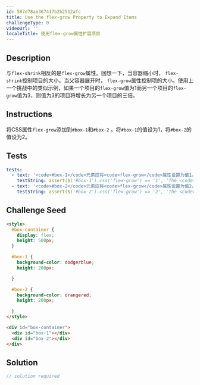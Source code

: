 ```yaml
---
id: 587d78ae367417b2b2512afc
title: Use the flex-grow Property to Expand Items
challengeType: 0
videoUrl: ''
localeTitle: 使用flex-grow属性扩展项目
---
```


## Description
<section id="description">与<code>flex-shrink</code>相反的是<code>flex-grow</code>属性。回想一下，当容器缩小时， <code>flex-shrink</code>控制项目的大小。当父容器展开时， <code>flex-grow</code>属性控制项的大小。使用上一个挑战中的类似示例，如果一个项目的<code>flex-grow</code>值为1而另一个项目的<code>flex-grow</code>值为3，则值为3的项目将增长为另一个项目的三倍。 </section>

## Instructions
<section id="instructions">将CSS属性<code>flex-grow</code>添加到<code>#box-1</code>和<code>#box-2</code> 。将<code>#box-1</code>的值设为1，将<code>#box-2</code>的值设为2。 </section>

## Tests
<section id='tests'>

```yml
tests:
  - text: '<code>#box-1</code>元素应将<code>flex-grow</code>属性设置为值1。'
    testString: assert($('#box-1').css('flex-grow') == '1', 'The <code>#box-1</code> element should have the <code>flex-grow</code> property set to a value of 1.');
  - text: '<code>#box-2</code>元素应将<code>flex-grow</code>属性设置为值2。'
    testString: assert($('#box-2').css('flex-grow') == '2', 'The <code>#box-2</code> element should have the <code>flex-grow</code> property set to a value of 2.');

```

</section>

## Challenge Seed
<section id='challengeSeed'>

<div id='html-seed'>

```html
<style>
  #box-container {
    display: flex;
    height: 500px;
  }

  #box-1 {
    background-color: dodgerblue;
    height: 200px;

  }

  #box-2 {
    background-color: orangered;
    height: 200px;

  }
</style>

<div id="box-container">
  <div id="box-1"></div>
  <div id="box-2"></div>
</div>

```

</div>



</section>

## Solution
<section id='solution'>

```js
// solution required
```
</section>
